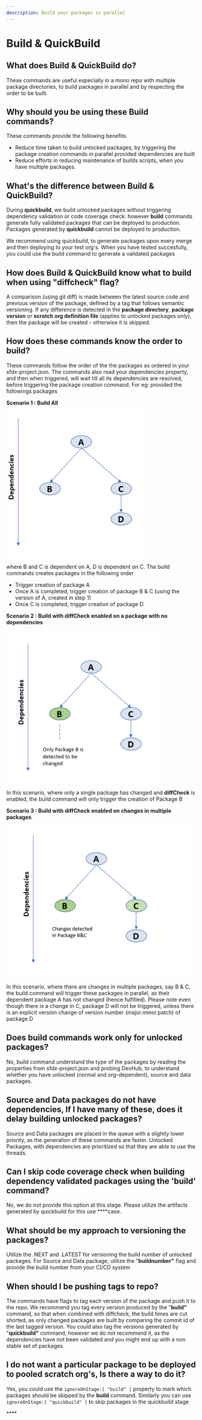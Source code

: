 ```yaml
---
description: Build your packages in parallel
---
```


# Build & QuickBuild

## What does Build & QuickBuild do?

These commands are useful especially in a mono repo with multiple package directories, to build packages in parallel and by respecting the order to be built. 

## Why should you be using these  Build commands?

These commands provide the following benefits   
 - Reduce time taken to build unlocked packages, by triggering the package creation commands in parallel provided dependencies are built  
-  Reduce efforts in reducing maintenance of builds scripts, when you have multiple packages.

## What's the difference between Build & QuickBuild?

During **quickbuild**, we build unlocked packages without triggering dependency validation or code coverage check. however **build** commands generate fully validated packages that can be deployed to production. Packages generated by **quickbuild** cannot be deployed to production.

We recommend using quickbuild, to generate packages upon every merge and then deploying to your test org's. When you have tested succesfully, you could use the build command to generate a validated packages

## How does Build & QuickBuild  know what to build when using "diffcheck" flag?

A comparison \(using git diff\) is made between the latest source code and previous version of the package, defined by a tag that follows semantic versioning. If any difference is detected in the **package directory**, **package version** or **scratch org definition file** \(applies to unlocked packages only\), then the package will be created - otherwise it is skipped.     

## How does these commands know the order to build?

These commands follow the order of the the packages as ordered in your sfdx-project.json. The commands also read your dependencies property, and then when triggered, will wait till all its dependencies are resolved, before triggering the package creation command. For eg:  provided the followings packages  
                                         

**Scenario 1  : Build All**                                      

![](../../.gitbook/assets/image%20%284%29.png)

where B and C is dependent on A, D is dependent on C.  The build commands creates packages in the following order  
 - Trigger creation of package A  
 - Once A is completed, trigger creation of package B & C \(using the version of A, created in step 1\)  
-  Once C is completed, trigger creation of package D

**Scenario 2 :  Build with diffCheck enabled on a package with no dependencies**

![](../../.gitbook/assets/image%20%286%29.png)

In this scenario, where only a single package has changed and **diffCheck** is enabled, the build command will only trigger the creation of Package B

**Scenario 3 :  Build with diffCheck enabled on changes in multiple packages**

![](../../.gitbook/assets/image%20%282%29.png)

In this scenario,  where there are changes in multiple packages, say B & C, the build command will trigger these packages in parallel, as their dependent package A has not changed \(hence fulfilled\). Please note even though there is a change in C, package D will not be triggered, unless there is an explicit version change of version number \(major.minor.patch\) of package D

## Does build commands work only for unlocked packages?

No,  build command understand the type of the packages by reading the properties from sfdx-project.json and probing DevHub, to understand whether you have unlocked \(normal and org-dependent\), source and data packages.

## Source and Data packages do not have dependencies, If I have many of these, does it delay building unlocked packages?

Source and Data packages are placed in the queue with a slightly lower priority, as the generation of these commands are faster. Unlocked Packages, with dependencies  are prioritized so that they are able to use the threads.

## Can I skip code coverage check when building dependency validated packages using the 'build' command?

No, we do not provide this option at this stage. Please utilize the artifacts generated by quickbuild for this use ****case.

## **What should be my approach to versioning the packages?**

Utilize the .NEXT and .LATEST for versioning the build number of unlocked packages. For Source and Data package, utilize the "**buildnumber"** flag and provide the build number from your CI/CD system

## **When should I be pushing tags to repo?**

The commands have flags to tag each version of the package and push it to the repo. We recommend you tag every version produced by the "**build"** command, so that when combined with diffcheck, the build times are cut shorted, as only changed packages are built by comparing the commit id of the last tagged version. You could also tag the versions generated by "**quickbuild"** command, however we do not recommend it, as the dependencies have not been validated and you might end up with a non stable set of packages

## I do not want a particular package to be deployed to pooled scratch org's, Is there a way to do it?

Yes, you could use the `ignoreOnStage:[ "build" ]` property to mark which packages should be skipped by the **build** command. Similarly you can use `ignoreOnStage:[ "quickbuild" ]` to skip packages in the quickbuild stage



\*\*\*\*











